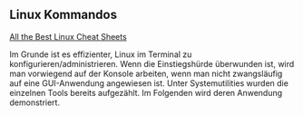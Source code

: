 ## Linux Kommandos

[All the Best Linux Cheat Sheets](https://www.nixtutor.com/linux/all-the-best-linux-cheat-sheets/)

Im Grunde ist es effizienter, Linux im Terminal zu konfigurieren/administrieren. Wenn die Einstiegshürde überwunden ist, wird man vorwiegend auf der Konsole arbeiten, wenn man nicht zwangsläufig auf eine GUI-Anwendung angewiesen ist. Unter Systemutilities wurden die einzelnen Tools bereits aufgezählt. Im Folgenden wird deren Anwendung demonstriert.

